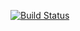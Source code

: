 [![Build Status](https://travis-ci.org/RobertoSouzaSilva/api-ponto-inteligente.svg?branch=master)](https://travis-ci.org/RobertoSouzaSilva/api-ponto-inteligente)